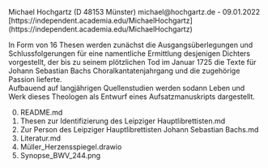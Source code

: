 <head>
<meta name="google-site-verification" content="vkqscMFNUZttIo1NwseeHUJRUa-fM3L_F4nSQ9upQaQ" />
  </head>
Michael Hochgartz (D 48153 Münster)  
michael@hochgartz.de - 09.01.2022  
[https://independent.academia.edu/MichaelHochgartz](https://independent.academia.edu/MichaelHochgartz)  


In Form von 16 Thesen werden zunächst die Ausgangsüberlegungen und Schlussfolgerungen für eine namentliche Ermittlung desjenigen Dichters vorgestellt, der bis zu seinem plötzlichen Tod im Januar 1725 die Texte für Johann Sebastian Bachs Choralkantatenjahrgang und die zugehörige Passion lieferte.  
Aufbauend auf langjährigen Quellenstudien werden sodann Leben und Werk dieses Theologen als Entwurf eines Aufsatzmanuskripts dargestellt.    

0. README.md  
1. Thesen zur Identifizierung des Leipziger Hauptlibrettisten.md  
2. Zur Person des Leipziger Hauptlibrettisten Johann Sebastian Bachs.md  
3. Literatur.md  
4. Müller_Herzensspiegel.drawio
5. Synopse_BWV_244.png

